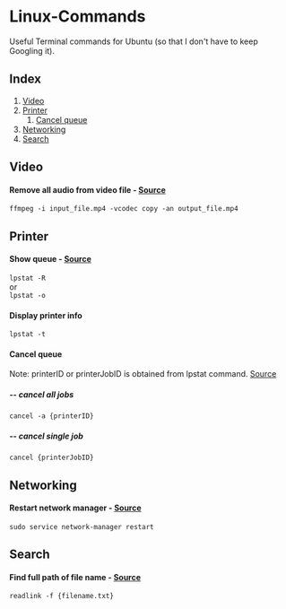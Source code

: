# Linux-Commands
Useful Terminal commands for Ubuntu (so that I don't have to keep Googling it).
## Index
1. [Video](#video)
2. [Printer](#printer)
    1. [Cancel queue](#cancel-queue)
3. [Networking](#networking)
4. [Search](#search)

## Video
#### Remove all audio from video file - [Source](https://unix.stackexchange.com/questions/6402/how-to-remove-an-audio-track-from-an-mp4-video-file)
`ffmpeg -i input_file.mp4 -vcodec copy -an output_file.mp4`
## Printer <a name="printer"></a>
#### Show queue - [Source](https://www.computerhope.com/unix/ulpstat.htm)
`lpstat -R` <br>
or <br>
`lpstat -o`
#### Display printer info
`lpstat -t`
#### Cancel queue
Note: printerID or printerJobID is obtained from lpstat command.
[Source](https://askubuntu.com/questions/350334/how-do-i-clear-a-print-queue-in-ubuntu)
##### -- cancel all jobs
`cancel -a {printerID}`
##### -- cancel single job
`cancel {printerJobID}`
## Networking
#### Restart network manager - [Source](https://linuxconfig.org/how-to-restart-network-on-ubuntu-18-04-bionic-beaver-linux)
`sudo service network-manager restart`
## Search
#### Find full path of file name - [Source](https://stackoverflow.com/questions/5265702/how-to-get-full-path-of-a-file)
`readlink -f {filename.txt}`
